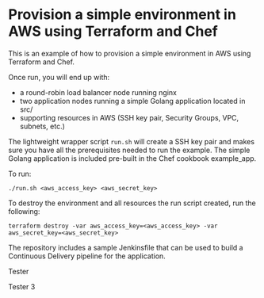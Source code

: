 # Provision a simple environment in AWS using Terraform and Chef
This is an example of how to provision a simple environment in AWS using Terraform and Chef.

Once run, you will end up with:
- a round-robin load balancer node running nginx
- two application nodes running a simple Golang application located in src/
- supporting resources in AWS (SSH key pair, Security Groups, VPC, subnets, etc.)

The lightweight wrapper script ```run.sh``` will create a SSH key pair and makes sure you have all the prerequisites needed to run the example. The simple Golang application is included pre-built in the Chef cookbook example_app.

To run:
```
./run.sh <aws_access_key> <aws_secret_key>
```

To destroy the environment and all resources the run script created, run the following:
```
terraform destroy -var aws_access_key=<aws_access_key> -var aws_secret_key=<aws_secret_key>
```

The repository includes a sample Jenkinsfile that can be used to build a Continuous Delivery pipeline for the application.

Tester

Tester 3
